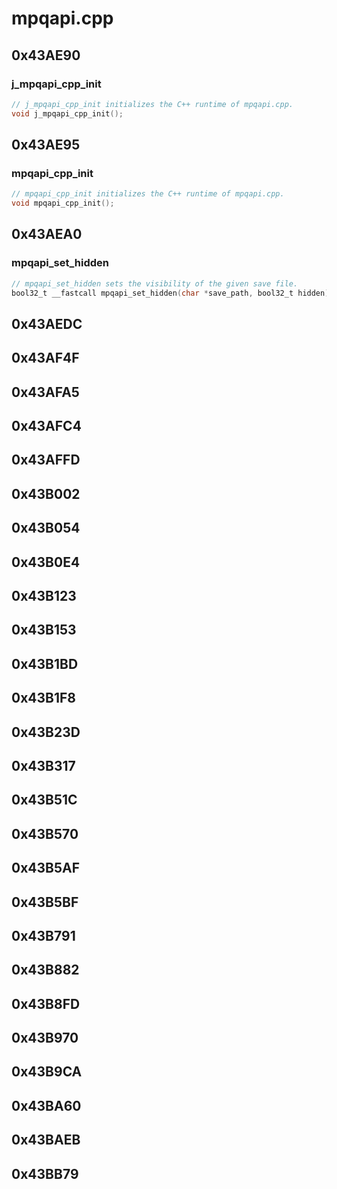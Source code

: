 # mpqapi.cpp

## 0x43AE90

### j_mpqapi_cpp_init

```c
// j_mpqapi_cpp_init initializes the C++ runtime of mpqapi.cpp.
void j_mpqapi_cpp_init();
```

## 0x43AE95

### mpqapi_cpp_init

```c
// mpqapi_cpp_init initializes the C++ runtime of mpqapi.cpp.
void mpqapi_cpp_init();
```

## 0x43AEA0

### mpqapi_set_hidden

```c
// mpqapi_set_hidden sets the visibility of the given save file.
bool32_t __fastcall mpqapi_set_hidden(char *save_path, bool32_t hidden);
```

## 0x43AEDC

## 0x43AF4F

## 0x43AFA5

## 0x43AFC4

## 0x43AFFD

## 0x43B002

## 0x43B054

## 0x43B0E4

## 0x43B123

## 0x43B153

## 0x43B1BD

## 0x43B1F8

## 0x43B23D

## 0x43B317

## 0x43B51C

## 0x43B570

## 0x43B5AF

## 0x43B5BF

## 0x43B791

## 0x43B882

## 0x43B8FD

## 0x43B970

## 0x43B9CA

## 0x43BA60

## 0x43BAEB

## 0x43BB79
